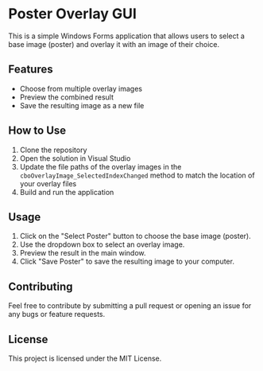 # Poster Overlay GUI

This is a simple Windows Forms application that allows users to select a base image (poster) and overlay it with an image of their choice.

## Features

- Choose from multiple overlay images
- Preview the combined result
- Save the resulting image as a new file

## How to Use

1. Clone the repository
2. Open the solution in Visual Studio
3. Update the file paths of the overlay images in the `cboOverlayImage_SelectedIndexChanged` method to match the location of your overlay files
4. Build and run the application


## Usage

1. Click on the "Select Poster" button to choose the base image (poster).
2. Use the dropdown box to select an overlay image.
3. Preview the result in the main window.
4. Click "Save Poster" to save the resulting image to your computer.

## Contributing

Feel free to contribute by submitting a pull request or opening an issue for any bugs or feature requests.

## License

This project is licensed under the MIT License.
